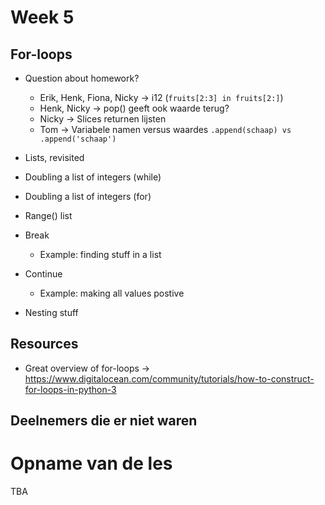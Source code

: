 # Week 5

## For-loops
- Question about homework?
    - Erik, Henk, Fiona, Nicky -> i12 (```fruits[2:3] in fruits[2:]```)
    - Henk, Nicky -> pop() geeft ook waarde terug?
    - Nicky -> Slices returnen lijsten
    - Tom -> Variabele namen versus waardes ```.append(schaap) vs .append('schaap')```

- Lists, revisited
- Doubling a list of integers (while)
- Doubling a list of integers (for)
- Range() list 
- Break
    - Example: finding stuff in a list
- Continue
    - Example: making all values postive
- Nesting stuff
 

## Resources
- Great overview of for-loops -> https://www.digitalocean.com/community/tutorials/how-to-construct-for-loops-in-python-3

## Deelnemers die er niet waren


# Opname van de les
TBA
